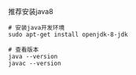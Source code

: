 推荐安装java8

```shell
# 安装java开发环境
sudo apt-get install openjdk-8-jdk

# 查看版本
java --version
javac --version
```

